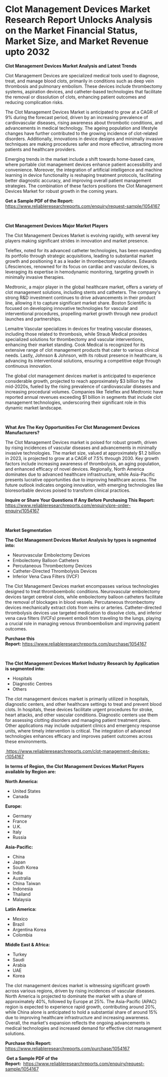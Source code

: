 <p><h1>Clot Management Devices Market Research Report Unlocks Analysis on the Market Financial Status, Market Size, and Market Revenue upto 2032</h1></p><p><strong>Clot Management Devices Market Analysis and Latest Trends</strong></p>
<p><p>Clot Management Devices are specialized medical tools used to diagnose, treat, and manage blood clots, primarily in conditions such as deep vein thrombosis and pulmonary embolism. These devices include thrombectomy systems, aspiration devices, and catheter-based technologies that facilitate the removal or dissolution of clots, enhancing patient outcomes and reducing complication risks.</p><p>The Clot Management Devices Market is anticipated to grow at a CAGR of 9% during the forecast period, driven by an increasing prevalence of cardiovascular diseases, rising awareness about thrombotic conditions, and advancements in medical technology. The ageing population and lifestyle changes have further contributed to the growing incidence of clot-related disorders. Additionally, innovations in device designs and minimally invasive techniques are making procedures safer and more effective, attracting more patients and healthcare providers.</p><p>Emerging trends in the market include a shift towards home-based care, where portable clot management devices enhance patient accessibility and convenience. Moreover, the integration of artificial intelligence and machine learning in device functionality is reshaping treatment protocols, facilitating better diagnostic accuracy, and improving overall patient management strategies. The combination of these factors positions the Clot Management Devices Market for robust growth in the coming years.</p></p>
<p><strong>Get a Sample PDF of the Report:&nbsp;</strong> <a href="https://www.reliableresearchreports.com/enquiry/request-sample/1054167?utm_campaign=83&utm_medium=2&utm_source=Github&utm_content=ia&utm_term=16042025&utm_id=clot-management-devices">https://www.reliableresearchreports.com/enquiry/request-sample/1054167</a></p>
<p>&nbsp;</p>
<p><strong>Clot Management Devices Major Market Players</strong></p>
<p><p>The Clot Management Devices Market is evolving rapidly, with several key players making significant strides in innovation and market presence. </p><p>Teleflex, noted for its advanced catheter technologies, has been expanding its portfolio through strategic acquisitions, leading to substantial market growth and positioning it as a leader in thrombectomy solutions. Edwards Lifesciences, renowned for its focus on cardiac and vascular devices, is leveraging its expertise in hemodynamic monitoring, targeting growth in minimally invasive therapies. </p><p>Medtronic, a major player in the global healthcare market, offers a variety of clot management solutions, including stents and catheters. The company's strong R&D investment continues to drive advancements in their product line, allowing it to capture significant market share. Boston Scientific is focused on developing innovative technologies for vascular and interventional procedures, propelling market growth through new product launches and partnerships. </p><p>Lemaitre Vascular specializes in devices for treating vascular diseases, including those related to thrombosis, while Straub Medical provides specialized solutions for thrombectomy and vascular interventions, enhancing their market standing. Cook Medical is recognized for its extensive range of clot management products that cater to various clinical needs. Lastly, Johnson & Johnson, with its robust presence in healthcare, is advancing its interventional solutions, ensuring a competitive edge through continuous innovation.</p><p>The global clot management devices market is anticipated to experience considerable growth, projected to reach approximately $3 billion by the mid-2020s, fueled by the rising prevalence of cardiovascular diseases and increasing procedural volumes. Companies like Teleflex and Medtronic have reported annual revenues exceeding $1 billion in segments that include clot management technologies, underscoring their significant role in this dynamic market landscape.</p></p>
<p>&nbsp;</p>
<p><strong>What Are The Key Opportunities For Clot Management Devices Manufacturers?</strong></p>
<p><p>The Clot Management Devices market is poised for robust growth, driven by rising incidences of vascular diseases and advancements in minimally invasive technologies. The market size, valued at approximately $1.2 billion in 2023, is projected to grow at a CAGR of 7.5% through 2030. Key growth factors include increasing awareness of thrombolysis, an aging population, and enhanced efficacy of novel devices. Regionally, North America dominates due to advanced healthcare infrastructure, while Asia-Pacific presents lucrative opportunities due to improving healthcare access. The future outlook indicates ongoing innovation, with emerging technologies like bioresorbable devices poised to transform clinical practices.</p></p>
<p><strong>Inquire or Share Your Questions If Any Before Purchasing This Report:</strong> <a href="https://www.reliableresearchreports.com/enquiry/pre-order-enquiry/1054167?utm_campaign=83&utm_medium=2&utm_source=Github&utm_content=ia&utm_term=16042025&utm_id=clot-management-devices">https://www.reliableresearchreports.com/enquiry/pre-order-enquiry/1054167</a></p>
<p>&nbsp;</p>
<p><strong>Market Segmentation</strong></p>
<p><strong>The Clot Management Devices Market Analysis by types is segmented into:</strong></p>
<p><ul><li>Neurovascular Embolectomy Devices</li><li>Embolectomy Balloon Catheters</li><li>Percutaneous Thrombectomy Devices</li><li>Catheter-Directed Thrombolysis Devices</li><li>Inferior Vena Cava Filters (IVCF)</li></ul></p>
<p><p>The Clot Management Devices market encompasses various technologies designed to treat thromboembolic conditions. Neurovascular embolectomy devices target cerebral clots, while embolectomy balloon catheters facilitate the removal of blockages in blood vessels. Percutaneous thrombectomy devices mechanically extract clots from veins or arteries. Catheter-directed thrombolysis devices use targeted medication to dissolve clots, and inferior vena cava filters (IVCFs) prevent emboli from traveling to the lungs, playing a crucial role in managing venous thromboembolism and improving patient outcomes.</p></p>
<p><strong>Purchase this Report:&nbsp;</strong><a href="https://www.reliableresearchreports.com/purchase/1054167?utm_campaign=83&utm_medium=2&utm_source=Github&utm_content=ia&utm_term=16042025&utm_id=clot-management-devices">https://www.reliableresearchreports.com/purchase/1054167</a></p>
<p>&nbsp;</p>
<p><strong>The Clot Management Devices Market Industry Research by Application is segmented into:</strong></p>
<p><ul><li>Hospitals</li><li>Diagnostic Centres</li><li>Others</li></ul></p>
<p><p>The clot management devices market is primarily utilized in hospitals, diagnostic centers, and other healthcare settings to treat and prevent blood clots. In hospitals, these devices facilitate urgent procedures for stroke, heart attacks, and other vascular conditions. Diagnostic centers use them for assessing clotting disorders and managing patient treatment plans. Other applications may include outpatient clinics and emergency response units, where timely intervention is critical. The integration of advanced technologies enhances efficacy and improves patient outcomes across these environments.</p></p>
<p><a href="https://www.reliableresearchreports.com/clot-management-devices-r1054167?utm_campaign=83&utm_medium=2&utm_source=Github&utm_content=ia&utm_term=16042025&utm_id=clot-management-devices">&nbsp;https://www.reliableresearchreports.com/clot-management-devices-r1054167</a></p>
<p><strong>In terms of Region, the Clot Management Devices Market Players available by Region are:</strong></p>
<p>
    <p> <strong> North America: </strong>
        <ul>
            <li>United States</li>
            <li>Canada</li>
        </ul>
        </p> 
    <p> <strong> Europe: </strong>
        <ul>
            <li>Germany</li>
            <li>France</li>
            <li>U.K.</li>
            <li>Italy</li>
            <li>Russia</li>
        </ul>
        </p> 
    <p> <strong> Asia-Pacific: </strong>
        <ul>
            <li>China</li>
            <li>Japan</li>
            <li>South Korea</li>
            <li>India</li>
            <li>Australia</li>
            <li>China Taiwan</li>
            <li>Indonesia</li>
            <li>Thailand</li>
            <li>Malaysia</li>
        </ul>
        </p> 
    <p> <strong> Latin America: </strong>
        <ul>
            <li>Mexico</li>
            <li>Brazil</li>
            <li>Argentina Korea</li>
            <li>Colombia</li>
        </ul>
        </p> 
    <p> <strong> Middle East & Africa: </strong>
        <ul>
            <li>Turkey</li>
            <li>Saudi</li>
            <li>Arabia</li>
            <li>UAE</li>
            <li>Korea</li>
        </ul>
    </p>
    </p>
<p><p>The clot management devices market is witnessing significant growth across various regions, driven by rising incidences of vascular diseases. North America is projected to dominate the market with a share of approximately 40%, followed by Europe at 25%. The Asia-Pacific (APAC) region is expected to experience rapid growth, contributing around 20%, while China alone is anticipated to hold a substantial share of around 15% due to improving healthcare infrastructure and increasing awareness. Overall, the market's expansion reflects the ongoing advancements in medical technologies and increased demand for effective clot management solutions.</p></p>
<p><strong>Purchase this Report: </strong><a href="https://www.reliableresearchreports.com/purchase/1054167?utm_campaign=83&utm_medium=2&utm_source=Github&utm_content=ia&utm_term=16042025&utm_id=clot-management-devices">https://www.reliableresearchreports.com/purchase/1054167</a></p>
<p>&nbsp;<strong>Get a Sample PDF of the Report:&nbsp;&nbsp;</strong><a href="https://www.reliableresearchreports.com/enquiry/request-sample/1054167?utm_campaign=83&utm_medium=2&utm_source=Github&utm_content=ia&utm_term=16042025&utm_id=clot-management-devices">https://www.reliableresearchreports.com/enquiry/request-sample/1054167</a></p>
<p><strong></strong></p>
<p><p></p><p></p><p></p></p>
